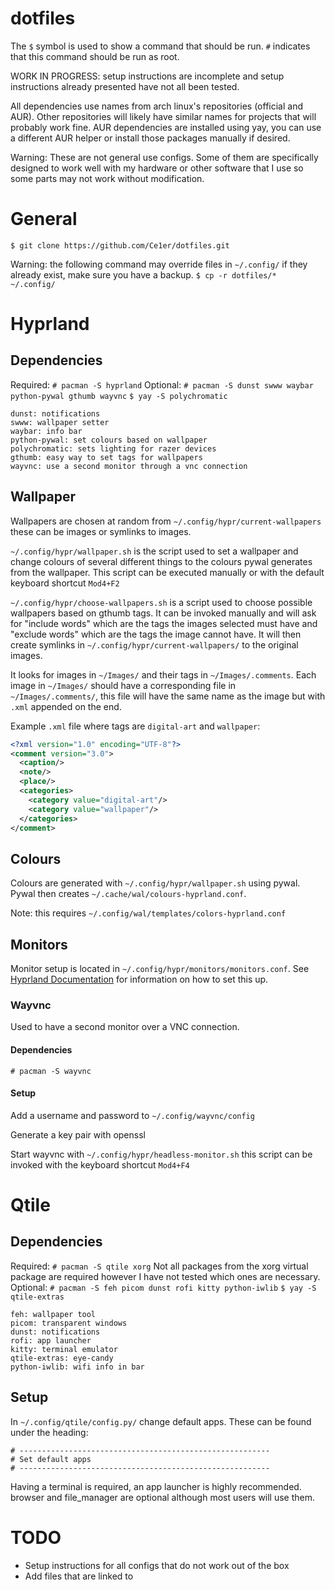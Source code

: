 # dotfiles

The `$` symbol is used to show a command that should be run. `#` indicates that this command should be run as root.

WORK IN PROGRESS: setup instructions are incomplete and setup instructions already presented have not all been tested.

All dependencies use names from arch linux's repositories (official and AUR). Other repositories will likely have similar names for projects that will probably work fine.
AUR dependencies are installed using yay, you can use a different AUR helper or install those packages manually if desired.

Warning: These are not general use configs. Some of them are specifically designed to work well with my hardware or other software that I use so some parts may not work without modification.

# General
```$ git clone https://github.com/Ce1er/dotfiles.git```

Warning: the following command may override files in `~/.config/` if they already exist, make sure you have a backup.
```$ cp -r dotfiles/* ~/.config/```

# Hyprland

## Dependencies
Required:
`# pacman -S hyprland`
Optional:
`# pacman -S dunst swww waybar python-pywal gthumb wayvnc`
`$ yay -S polychromatic`
```
dunst: notifications
swww: wallpaper setter
waybar: info bar
python-pywal: set colours based on wallpaper
polychromatic: sets lighting for razer devices
gthumb: easy way to set tags for wallpapers
wayvnc: use a second monitor through a vnc connection
```

## Wallpaper
Wallpapers are chosen at random from `~/.config/hypr/current-wallpapers` these can be images or symlinks to images.

`~/.config/hypr/wallpaper.sh` is the script used to set a wallpaper and change colours of several different things to the colours pywal generates from the wallpaper. This script can be executed manually or with the default keyboard shortcut `Mod4+F2`

`~/.config/hypr/choose-wallpapers.sh` is a script used to choose possible wallpapers based on gthumb tags. It can be invoked manually and will ask for "include words" which are the tags the images selected must have and "exclude words" which are the tags the image cannot have. It will then create symlinks in `~/.config/hypr/current-wallpapers/` to the original images.

It looks for images in `~/Images/` and their tags in `~/Images/.comments`. Each image in `~/Images/` should have a corresponding file in `~/Images/.comments/`, this file will have the same name as the image but with `.xml` appended on the end.

Example `.xml` file where tags are `digital-art` and `wallpaper`:
```xml
<?xml version="1.0" encoding="UTF-8"?>
<comment version="3.0">
  <caption/>
  <note/>
  <place/>
  <categories>
    <category value="digital-art"/>
    <category value="wallpaper"/>
  </categories>
</comment>
```

## Colours
Colours are generated with `~/.config/hypr/wallpaper.sh` using pywal. Pywal then creates `~/.cache/wal/colours-hyprland.conf`.

Note: this requires `~/.config/wal/templates/colors-hyprland.conf`

## Monitors
Monitor setup is located in `~/.config/hypr/monitors/monitors.conf`.
See [Hyprland Documentation](https://wiki.hyprland.org/Configuring/Monitors/) for information on how to set this up.

### Wayvnc
Used to have a second monitor over a VNC connection.

#### Dependencies
```# pacman -S wayvnc```

#### Setup
Add a username and password to `~/.config/wayvnc/config`

Generate a key pair with openssl

Start wayvnc with `~/.config/hypr/headless-monitor.sh` this script can be invoked with the keyboard shortcut `Mod4+F4`

# Qtile

## Dependencies
Required:
```# pacman -S qtile xorg```
Not all packages from the xorg virtual package are required however I have not tested which ones are necessary.
Optional:
```# pacman -S feh picom dunst rofi kitty python-iwlib```
```$ yay -S qtile-extras```
```
feh: wallpaper tool
picom: transparent windows
dunst: notifications
rofi: app launcher
kitty: terminal emulator
qtile-extras: eye-candy
python-iwlib: wifi info in bar
```

## Setup
In `~/.config/qtile/config.py/` change default apps. These can be found under the heading:
```
# --------------------------------------------------------
# Set default apps
# --------------------------------------------------------
```
Having a terminal is required, an app launcher is highly recommended. browser and file_manager are optional although most users will use them.

# TODO
* Setup instructions for all configs that do not work out of the box
* Add files that are linked to

